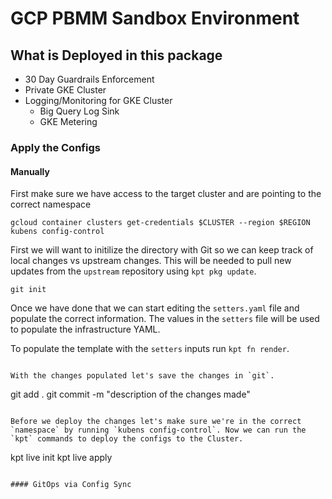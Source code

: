 # GCP PBMM Sandbox Environment

## What is Deployed in this package
- 30 Day Guardrails Enforcement
- Private GKE Cluster
- Logging/Monitoring for GKE Cluster
    - Big Query Log Sink
    - GKE Metering



### Apply the Configs

#### Manually

First make sure we have access to the target cluster and are pointing to the correct namespace
```
gcloud container clusters get-credentials $CLUSTER --region $REGION
kubens config-control
```

First we will want to initilize the directory with Git so we can keep track of local changes vs upstream changes. This will be needed to pull new updates from the `upstream` repository using `kpt pkg update`.

```
git init
```

Once we have done that we can start editing the `setters.yaml` file and populate the correct information. The values in the `setters` file will be used to populate the infrastructure YAML.

To populate the template with the `setters` inputs run `kpt fn render`.
```

With the changes populated let's save the changes in `git`.
```
git add .
git commit -m "description of the changes made"
```

Before we deploy the changes let's make sure we're in the correct `namespace` by running `kubens config-control`. Now we can run the `kpt` commands to deploy the configs to the Cluster.

```
kpt live init
kpt live apply
```

#### GitOps via Config Sync

